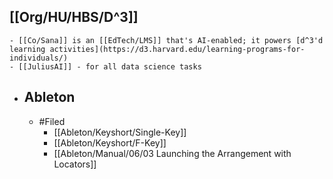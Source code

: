 ## [[Org/HU/HBS/D^3]]
	- [[Co/Sana]] is an [[EdTech/LMS]] that's AI-enabled; it powers [d^3'd learning activities](https://d3.harvard.edu/learning-programs-for-individuals/)
	- [[JuliusAI]] - for all data science tasks
- ## Ableton
	- #Filed
		- [[Ableton/Keyshort/Single-Key]]
		- [[Ableton/Keyshort/F-Key]]
		- [[Ableton/Manual/06/03 Launching the Arrangement with Locators]]